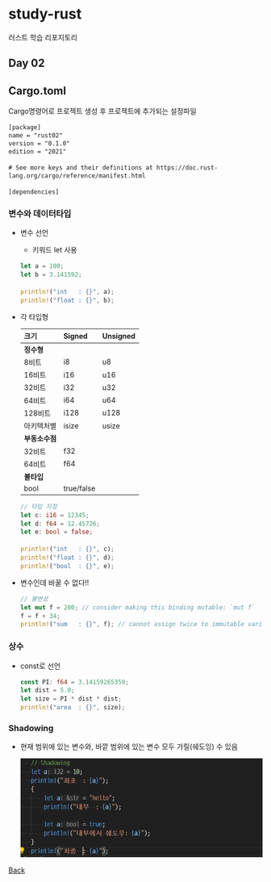 # study-rust
러스트 학습 리포지토리

## Day 02

## Cargo.toml
Cargo명령어로 프로젝트 생성 후 프로젝트에 추가되는 설정파일
```shell
[package]
name = "rust02"
version = "0.1.0"
edition = "2021"

# See more keys and their definitions at https://doc.rust-lang.org/cargo/reference/manifest.html

[dependencies]
```

### 변수와 데이터타입
- 변수 선언
	- 키워드 let 사용

	```rust
	let a = 100;
    let b = 3.141592;

    println!("int   : {}", a);
    println!("float : {}", b);
	```

- 각 타입형

	|크기 |Signed |Unsigned |
	|---|---|---|
	|**정수형** |
	|8비트 |i8 |u8 |
	|16비트 |i16 |u16 |
	|32비트 |i32 |u32 |
	|64비트 |i64 |u64 |
	|128비트 |i128 |u128 |
	|아키텍처별 |isize |usize |
	|**부동소수점** |
	|32비트|f32| |
	|64비트|f64| |
	|**불타입** |
	|bool|true/false| |

	```rust
	// 타입 지정
    let c: i16 = 12345;
    let d: f64 = 12.45726;
    let e: bool = false;

    println!("int   : {}", c);
    println!("float : {}", d);
    println!("bool  : {}", e);
	```

- 변수인데 바꿀 수 없다!!
	```rust
	// 불변성
    let mut f = 200; // consider making this binding mutable: `mut f`
    f = f + 34;
    println!("sum   : {}", f); // cannot assign twice to immutable variable
	```

### 상수
- const로 선언
	```rust
	const PI: f64 = 3.14159265359;
    let dist = 5.0;
    let size = PI * dist * dist;
    println!("area  : {}", size);
	```

### Shadowing
- 현재 범위에 있는 변수와, 바깥 범위에 있는 변수 모두 가릴(쉐도잉) 수 있음

	<img src="https://raw.githubusercontent.com/hugoMGSung/study-rust/main/Images/rust_0002.png" width="600">

[Back](https://github.com/hugoMGSung/study-rust/blob/main/README.md)